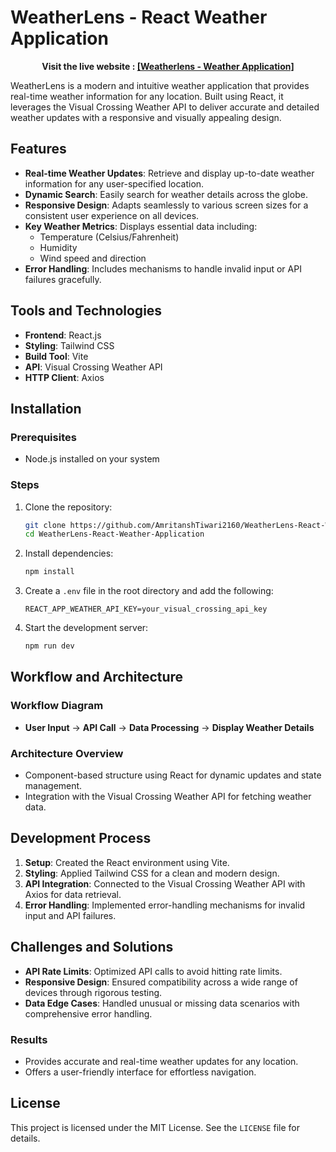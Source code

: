 # WeatherLens - React Weather Application
**<p align='center'>Visit the live website : <a href="https://weatherlens-react-weather-application.onrender.com/"> [Weatherlens - Weather Application]</a></p>**
WeatherLens is a modern and intuitive weather application that provides real-time weather information for any location. Built using React, it leverages the Visual Crossing Weather API to deliver accurate and detailed weather updates with a responsive and visually appealing design.

## Features

- **Real-time Weather Updates**: Retrieve and display up-to-date weather information for any user-specified location.
- **Dynamic Search**: Easily search for weather details across the globe.
- **Responsive Design**: Adapts seamlessly to various screen sizes for a consistent user experience on all devices.
- **Key Weather Metrics**: Displays essential data including:
  - Temperature (Celsius/Fahrenheit)
  - Humidity
  - Wind speed and direction
- **Error Handling**: Includes mechanisms to handle invalid input or API failures gracefully.

## Tools and Technologies

- **Frontend**: React.js
- **Styling**: Tailwind CSS
- **Build Tool**: Vite
- **API**: Visual Crossing Weather API
- **HTTP Client**: Axios

## Installation

### Prerequisites

- Node.js installed on your system

### Steps

1. Clone the repository:
   ```bash
   git clone https://github.com/AmritanshTiwari2160/WeatherLens-React-Weather-Application.git
   cd WeatherLens-React-Weather-Application
   ```

2. Install dependencies:
   ```bash
   npm install
   ```

3. Create a `.env` file in the root directory and add the following:
   ```env
   REACT_APP_WEATHER_API_KEY=your_visual_crossing_api_key
   ```

4. Start the development server:
   ```bash
   npm run dev
   ```
   
## Workflow and Architecture

### Workflow Diagram
- **User Input** → **API Call** → **Data Processing** → **Display Weather Details**

### Architecture Overview
- Component-based structure using React for dynamic updates and state management.
- Integration with the Visual Crossing Weather API for fetching weather data.

## Development Process

1. **Setup**: Created the React environment using Vite.
2. **Styling**: Applied Tailwind CSS for a clean and modern design.
3. **API Integration**: Connected to the Visual Crossing Weather API with Axios for data retrieval.
4. **Error Handling**: Implemented error-handling mechanisms for invalid input and API failures.

## Challenges and Solutions

- **API Rate Limits**: Optimized API calls to avoid hitting rate limits.
- **Responsive Design**: Ensured compatibility across a wide range of devices through rigorous testing.
- **Data Edge Cases**: Handled unusual or missing data scenarios with comprehensive error handling.

### Results
- Provides accurate and real-time weather updates for any location.
- Offers a user-friendly interface for effortless navigation.

## License

This project is licensed under the MIT License. See the `LICENSE` file for details.
